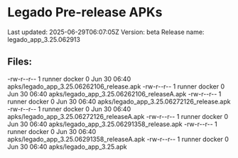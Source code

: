 # Legado Pre-release APKs
Last updated: 2025-06-29T06:07:05Z
Version: beta
Release name: legado_app_3.25.062913
## Files:
-rw-r--r-- 1 runner docker 0 Jun 30 06:40 apks/legado_app_3.25.06262106_release.apk
-rw-r--r-- 1 runner docker 0 Jun 30 06:40 apks/legado_app_3.25.06262106_releaseA.apk
-rw-r--r-- 1 runner docker 0 Jun 30 06:40 apks/legado_app_3.25.06272126_release.apk
-rw-r--r-- 1 runner docker 0 Jun 30 06:40 apks/legado_app_3.25.06272126_releaseA.apk
-rw-r--r-- 1 runner docker 0 Jun 30 06:40 apks/legado_app_3.25.06291358_release.apk
-rw-r--r-- 1 runner docker 0 Jun 30 06:40 apks/legado_app_3.25.06291358_releaseA.apk
-rw-r--r-- 1 runner docker 0 Jun 30 06:40 apks/legado_app_3.25.apk
